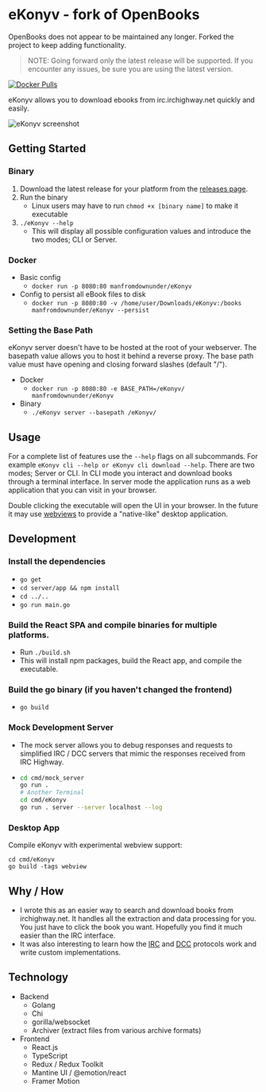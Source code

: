 # eKonyv - fork of OpenBooks

OpenBooks does not appear to be maintained any longer.  Forked the project to keep adding functionality.

> NOTE: Going forward only the latest release will be supported. If you encounter any issues, be sure you are using the latest version.

[![Docker Pulls](https://img.shields.io/docker/pulls/manfromdownunder/eKonyv.svg)](https://hub.docker.com/r/manfromdownunder/eKonyv/)

eKonyv allows you to download ebooks from irc.irchighway.net quickly and easily.

<picture>
  <source media="(prefers-color-scheme: dark)" srcset="./.github/home_v3_dark.png">
  <img alt="eKonyv screenshot" src="./.github/home_v3.png">
</picture>


## Getting Started

### Binary

1. Download the latest release for your platform from the [releases page](https://github.com/manfromdownunder/eKonyv/releases).
2. Run the binary
   - Linux users may have to run `chmod +x [binary name]` to make it executable
3. `./eKonyv --help`
   - This will display all possible configuration values and introduce the two modes; CLI or Server.

### Docker

- Basic config
  - `docker run -p 8080:80 manfromdownunder/eKonyv`
- Config to persist all eBook files to disk
  - `docker run -p 8080:80 -v /home/user/Downloads/eKonyv:/books manfromdownunder/eKonyv --persist`

### Setting the Base Path

eKonyv server doesn't have to be hosted at the root of your webserver. The basepath value allows you to host it behind a reverse proxy. The base path value must have opening and closing forward slashes (default "/").

- Docker
  - `docker run -p 8080:80 -e BASE_PATH=/eKonyv/ manfromdownunder/eKonyv`
- Binary
  - `./eKonyv server --basepath /eKonyv/`

## Usage

For a complete list of features use the `--help` flags on all subcommands.
For example `eKonyv cli --help or eKonyv cli download --help`. There are
two modes; Server or CLI. In CLI mode you interact and download books through
a terminal interface. In server mode the application runs as a web application
that you can visit in your browser.

Double clicking the executable will open the UI in your browser. In the future it may use [webviews](https://developer.microsoft.com/en-us/microsoft-edge/webview2/) to provide a "native-like" desktop application. 

## Development

### Install the dependencies

- `go get`
- `cd server/app && npm install`
- `cd ../..`
- `go run main.go`

### Build the React SPA and compile binaries for multiple platforms.

- Run `./build.sh`
- This will install npm packages, build the React app, and compile the executable.

### Build the go binary (if you haven't changed the frontend)

- `go build`

### Mock Development Server

- The mock server allows you to debug responses and requests to simplified IRC / DCC
  servers that mimic the responses received from IRC Highway.
- ```bash
  cd cmd/mock_server
  go run .
  # Another Terminal
  cd cmd/eKonyv
  go run . server --server localhost --log
  ```

### Desktop App
Compile eKonyv with experimental webview support:

``` shell
cd cmd/eKonyv
go build -tags webview
```


## Why / How

- I wrote this as an easier way to search and download books from irchighway.net. It handles all the extraction and data processing for you. You just have to click the book you want. Hopefully you find it much easier than the IRC interface.
- It was also interesting to learn how the [IRC](https://en.wikipedia.org/wiki/Internet_Relay_Chat) and [DCC](https://en.wikipedia.org/wiki/Direct_Client-to-Client) protocols work and write custom implementations.

## Technology

- Backend
  - Golang
  - Chi
  - gorilla/websocket
  - Archiver (extract files from various archive formats)
- Frontend
  - React.js
  - TypeScript
  - Redux / Redux Toolkit
  - Mantine UI / @emotion/react
  - Framer Motion

